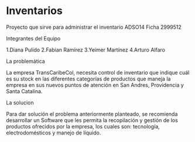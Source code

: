 # Inventarios
Proyecto que sirve para administrar el inventario ADSO14 Ficha 2999512


Integrantes del Equipo

1.Diana Pulido
2.Fabian Ramírez
3.Yeimer Martínez
4.Arturo Alfaro


La problemática

La empresa TransCaribeCol, necesita control de inventario que indique cuál es su stock en las diferentes categorías de productos que maneja la empresa en sus nuevos puntos de atención en San Andres, Providencia y Santa Catalina.

La solucion

Para dar solución el problema anteriormente planteado, se recomienda desarrollar un Software que les permita la recopilación y gestión de los productos ofrecidos por la empresa, los cuales son: tecnología, electrodomésticos y manejo de líquido.
